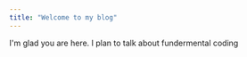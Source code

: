 ```yaml
---
title: "Welcome to my blog"
---
```


I'm glad you are here. I plan to talk about fundermental coding
